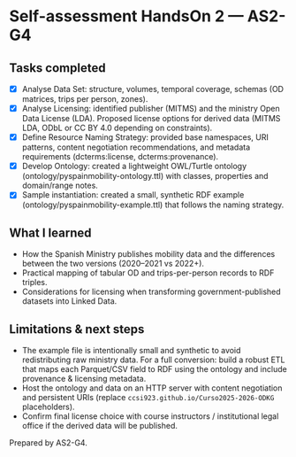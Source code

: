 # Self-assessment HandsOn 2 — AS2-G4

## Tasks completed
- [x] Analyse Data Set: structure, volumes, temporal coverage, schemas (OD matrices, trips per person, zones).  
- [x] Analyse Licensing: identified publisher (MITMS) and the ministry Open Data License (LDA). Proposed license options for derived data (MITMS LDA, ODbL or CC BY 4.0 depending on constraints).  
- [x] Define Resource Naming Strategy: provided base namespaces, URI patterns, content negotiation recommendations, and metadata requirements (dcterms:license, dcterms:provenance).  
- [x] Develop Ontology: created a lightweight OWL/Turtle ontology (ontology/pyspainmobility-ontology.ttl) with classes, properties and domain/range notes.  
- [x] Sample instantiation: created a small, synthetic RDF example (ontology/pyspainmobility-example.ttl) that follows the naming strategy.

## What I learned
- How the Spanish Ministry publishes mobility data and the differences between the two versions (2020–2021 vs 2022+).
- Practical mapping of tabular OD and trips-per-person records to RDF triples.
- Considerations for licensing when transforming government-published datasets into Linked Data.

## Limitations & next steps
- The example file is intentionally small and synthetic to avoid redistributing raw ministry data. For a full conversion: build a robust ETL that maps each Parquet/CSV field to RDF using the ontology and include provenance & licensing metadata.
- Host the ontology and data on an HTTP server with content negotiation and persistent URIs (replace `ccsi923.github.io/Curso2025-2026-ODKG` placeholders).
- Confirm final license choice with course instructors / institutional legal office if the derived data will be published.

Prepared by AS2-G4.
